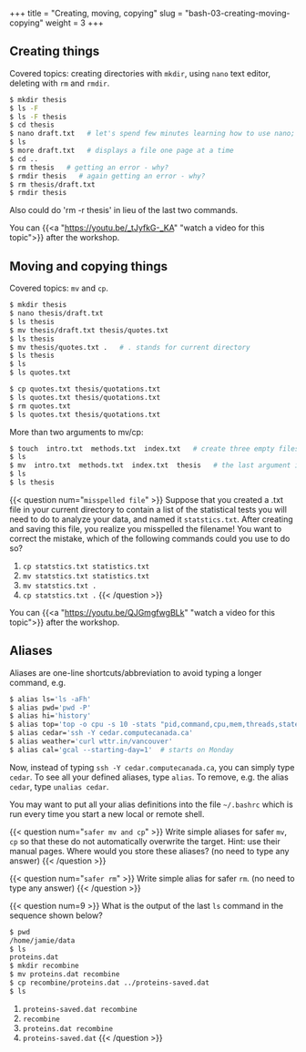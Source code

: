 +++
title = "Creating, moving, copying"
slug = "bash-03-creating-moving-copying"
weight = 3
+++

## Creating things

Covered topics: creating directories with `mkdir`, using `nano` text editor, deleting with `rm` and
`rmdir`.

```sh
$ mkdir thesis
$ ls -F
$ ls -F thesis
$ cd thesis
$ nano draft.txt   # let's spend few minutes learning how to use nano; can also use other editors
$ ls
$ more draft.txt   # displays a file one page at a time
$ cd ..
$ rm thesis   # getting an error - why?
$ rmdir thesis   # again getting an error - why?
$ rm thesis/draft.txt
$ rmdir thesis
```

Also could do 'rm -r thesis' in lieu of the last two commands.

<!-- 03-creating.mkv -->
<!-- {{< yt _tJyfkG-_KA 63 >}} -->
You can {{<a "https://youtu.be/_tJyfkG-_KA" "watch a video for this topic">}} after the workshop.






## Moving and copying things

Covered topics: `mv` and `cp`.

```sh
$ mkdir thesis
$ nano thesis/draft.txt
$ ls thesis
$ mv thesis/draft.txt thesis/quotes.txt
$ ls thesis
$ mv thesis/quotes.txt .   # . stands for current directory
$ ls thesis
$ ls
$ ls quotes.txt
```

```sh
$ cp quotes.txt thesis/quotations.txt
$ ls quotes.txt thesis/quotations.txt
$ rm quotes.txt
$ ls quotes.txt thesis/quotations.txt
```

More than two arguments to mv/cp:

```sh
$ touch  intro.txt  methods.txt  index.txt   # create three empty files
$ ls
$ mv  intro.txt  methods.txt  index.txt  thesis   # the last argument is the destination directory
$ ls
$ ls thesis
```

{{< question num="`misspelled file`" >}}
Suppose that you created a .txt file in your current directory to contain a list of the statistical tests you will need
to do to analyze your data, and named it `statstics.txt`. After creating and saving this file, you realize you
misspelled the filename! You want to correct the mistake, which of the following commands could you use to do so?
1. `cp statstics.txt statistics.txt`
2. `mv statstics.txt statistics.txt`
3. `mv statstics.txt .`
4. `cp statstics.txt .`
{{< /question >}}

<!-- 03-moving.mkv -->
<!-- {{< yt QJGmgfwgBLk 63 >}} -->
You can {{<a "https://youtu.be/QJGmgfwgBLk" "watch a video for this topic">}} after the workshop.







## Aliases

Aliases are one-line shortcuts/abbreviation to avoid typing a longer command, e.g.

```sh
$ alias ls='ls -aFh'
$ alias pwd='pwd -P'
$ alias hi='history'
$ alias top='top -o cpu -s 10 -stats "pid,command,cpu,mem,threads,state,user"'
$ alias cedar='ssh -Y cedar.computecanada.ca'
$ alias weather='curl wttr.in/vancouver'
$ alias cal='gcal --starting-day=1'  # starts on Monday
```

Now, instead of typing `ssh -Y cedar.computecanada.ca`, you can simply type `cedar`. To see all your
defined aliases, type `alias`. To remove, e.g. the alias `cedar`, type `unalias cedar`.

You may want to put all your alias definitions into the file `~/.bashrc` which is run every time you
start a new local or remote shell.

{{< question num="`safer mv and cp`" >}}
Write simple aliases for safer `mv`, `cp` so that these do not automatically overwrite the target. Hint: use their
manual pages. Where would you store these aliases? (no need to type any answer)
{{< /question >}}

{{< question num="`safer rm`" >}}
Write simple alias for safer `rm`. (no need to type any answer)
{{< /question >}}

{{< question num=9 >}}
What is the output of the last `ls` command in the sequence shown below?
```sh
$ pwd
/home/jamie/data
$ ls
proteins.dat
$ mkdir recombine
$ mv proteins.dat recombine
$ cp recombine/proteins.dat ../proteins-saved.dat
$ ls
```
1. `proteins-saved.dat recombine`
2. `recombine`
3. `proteins.dat recombine`
4. `proteins-saved.dat`
{{< /question >}}
